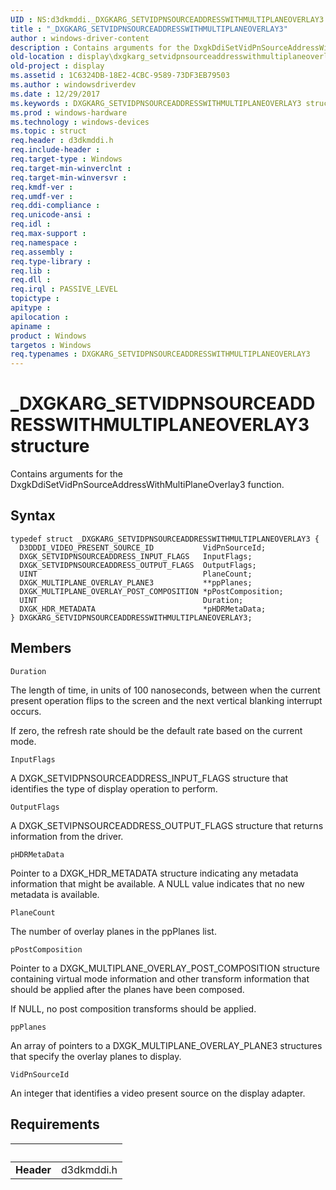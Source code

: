 ```yaml
---
UID : NS:d3dkmddi._DXGKARG_SETVIDPNSOURCEADDRESSWITHMULTIPLANEOVERLAY3
title : "_DXGKARG_SETVIDPNSOURCEADDRESSWITHMULTIPLANEOVERLAY3"
author : windows-driver-content
description : Contains arguments for the DxgkDdiSetVidPnSourceAddressWithMultiPlaneOverlay3 function.
old-location : display\dxgkarg_setvidpnsourceaddresswithmultiplaneoverlay3.htm
old-project : display
ms.assetid : 1C6324DB-18E2-4CBC-9589-73DF3EB79503
ms.author : windowsdriverdev
ms.date : 12/29/2017
ms.keywords : DXGKARG_SETVIDPNSOURCEADDRESSWITHMULTIPLANEOVERLAY3 structure [Display Devices], d3dkmddi/DXGKARG_SETVIDPNSOURCEADDRESSWITHMULTIPLANEOVERLAY3, _DXGKARG_SETVIDPNSOURCEADDRESSWITHMULTIPLANEOVERLAY3, display.dxgkarg_setvidpnsourceaddresswithmultiplaneoverlay3, DXGKARG_SETVIDPNSOURCEADDRESSWITHMULTIPLANEOVERLAY3, *IN_OUT_PDXGKARG_SETVIDPNSOURCEADDRESSWITHMULTIPLANEOVERLAY3
ms.prod : windows-hardware
ms.technology : windows-devices
ms.topic : struct
req.header : d3dkmddi.h
req.include-header : 
req.target-type : Windows
req.target-min-winverclnt : 
req.target-min-winversvr : 
req.kmdf-ver : 
req.umdf-ver : 
req.ddi-compliance : 
req.unicode-ansi : 
req.idl : 
req.max-support : 
req.namespace : 
req.assembly : 
req.type-library : 
req.lib : 
req.dll : 
req.irql : PASSIVE_LEVEL
topictype : 
apitype : 
apilocation : 
apiname : 
product : Windows
targetos : Windows
req.typenames : DXGKARG_SETVIDPNSOURCEADDRESSWITHMULTIPLANEOVERLAY3
---
```


# _DXGKARG_SETVIDPNSOURCEADDRESSWITHMULTIPLANEOVERLAY3 structure
Contains arguments for the DxgkDdiSetVidPnSourceAddressWithMultiPlaneOverlay3 function.

## Syntax
````
typedef struct _DXGKARG_SETVIDPNSOURCEADDRESSWITHMULTIPLANEOVERLAY3 {
  D3DDDI_VIDEO_PRESENT_SOURCE_ID           VidPnSourceId;
  DXGK_SETVIDPNSOURCEADDRESS_INPUT_FLAGS   InputFlags;
  DXGK_SETVIDPNSOURCEADDRESS_OUTPUT_FLAGS  OutputFlags;
  UINT                                     PlaneCount;
  DXGK_MULTIPLANE_OVERLAY_PLANE3           **ppPlanes;
  DXGK_MULTIPLANE_OVERLAY_POST_COMPOSITION *pPostComposition;
  UINT                                     Duration;
  DXGK_HDR_METADATA                        *pHDRMetaData;
} DXGKARG_SETVIDPNSOURCEADDRESSWITHMULTIPLANEOVERLAY3;
````

## Members


`Duration`

The length of time, in units of 100 nanoseconds, between when the current present operation flips to the screen and the next vertical blanking interrupt occurs.

If zero, the refresh rate should be the default rate based on the current mode.

`InputFlags`

A DXGK_SETVIDPNSOURCEADDRESS_INPUT_FLAGS structure that identifies the type of display operation to perform.

`OutputFlags`

A DXGK_SETVIPNSOURCEADDRESS_OUTPUT_FLAGS structure that returns information from the driver.

`pHDRMetaData`

Pointer to a DXGK_HDR_METADATA structure indicating any metadata information that might be available. A NULL value indicates that no new metadata is available.

`PlaneCount`

The number of overlay planes in the ppPlanes list.

`pPostComposition`

Pointer to a DXGK_MULTIPLANE_OVERLAY_POST_COMPOSITION structure containing virtual mode information and other transform information that should be applied after the planes have been composed.

If NULL, no post composition transforms should be applied.

`ppPlanes`

An array of pointers to a DXGK_MULTIPLANE_OVERLAY_PLANE3 structures that specify the overlay planes to display.

`VidPnSourceId`

An integer that identifies a video present source on the display adapter.


## Requirements
| &nbsp; | &nbsp; |
| ---- |:---- |
| **Header** | d3dkmddi.h |